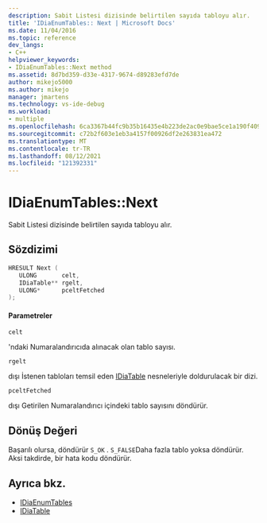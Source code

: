 ```yaml
---
description: Sabit Listesi dizisinde belirtilen sayıda tabloyu alır.
title: 'IDiaEnumTables:: Next | Microsoft Docs'
ms.date: 11/04/2016
ms.topic: reference
dev_langs:
- C++
helpviewer_keywords:
- IDiaEnumTables::Next method
ms.assetid: 8d7bd359-d33e-4317-9674-d89283efd7de
author: mikejo5000
ms.author: mikejo
manager: jmartens
ms.technology: vs-ide-debug
ms.workload:
- multiple
ms.openlocfilehash: 6ca3367b44fc9b35b16435e4b223de2ac0e9bae5ce1a190f409b4106accf9d51
ms.sourcegitcommit: c72b2f603e1eb3a4157f00926df2e263831ea472
ms.translationtype: MT
ms.contentlocale: tr-TR
ms.lasthandoff: 08/12/2021
ms.locfileid: "121392331"
---
```

# <a name="idiaenumtablesnext"></a>IDiaEnumTables::Next
Sabit Listesi dizisinde belirtilen sayıda tabloyu alır.

## <a name="syntax"></a>Sözdizimi

```C++
HRESULT Next ( 
   ULONG       celt,
   IDiaTable** rgelt,
   ULONG*      pceltFetched
);
```

#### <a name="parameters"></a>Parametreler
 `celt`

'ndaki Numaralandırıcıda alınacak olan tablo sayısı.

 `rgelt`

dışı İstenen tabloları temsil eden [IDiaTable](../../debugger/debug-interface-access/idiatable.md) nesneleriyle doldurulacak bir dizi.

 `pceltFetched`

dışı Getirilen Numaralandırıcı içindeki tablo sayısını döndürür.

## <a name="return-value"></a>Dönüş Değeri
 Başarılı olursa, döndürür `S_OK` . `S_FALSE`Daha fazla tablo yoksa döndürür. Aksi takdirde, bir hata kodu döndürür.

## <a name="see-also"></a>Ayrıca bkz.
- [IDiaEnumTables](../../debugger/debug-interface-access/idiaenumtables.md)
- [IDiaTable](../../debugger/debug-interface-access/idiatable.md)
